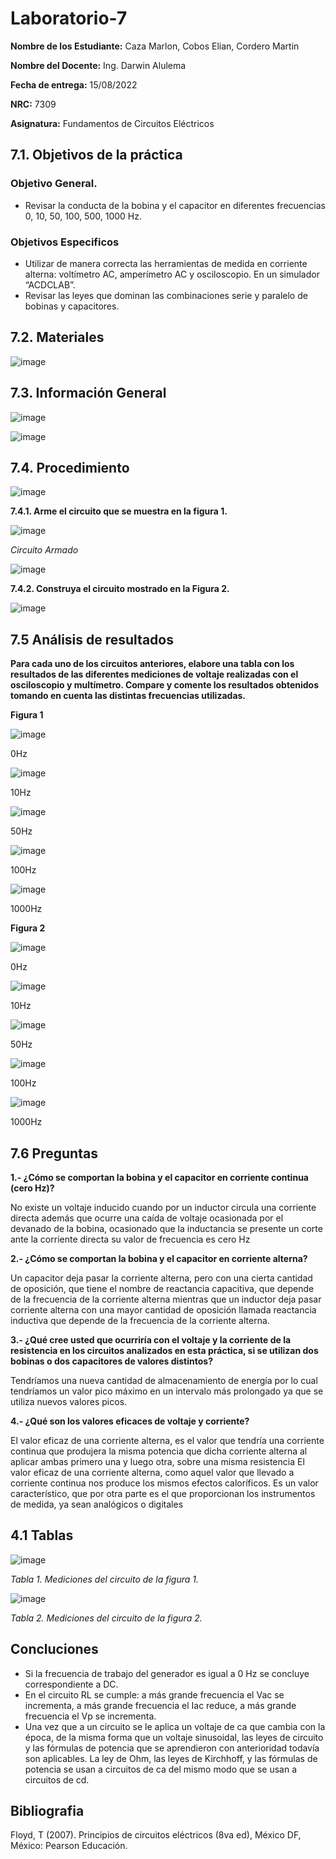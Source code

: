 # Laboratorio-7
**Nombre de los Estudiante:** Caza Marlon, Cobos Elian, Cordero Martin

**Nombre del Docente:** Ing. Darwin Alulema

**Fecha de entrega:** 15/08/2022

**NRC:** 7309

**Asignatura:** Fundamentos de Circuitos Eléctricos

## **7.1. Objetivos de la práctica**

### **Objetivo General.**

* Revisar la conducta de la bobina y el capacitor en diferentes frecuencias 0, 10, 50, 100, 500, 1000 Hz. 

### **Objetivos Especificos** 

* Utilizar de manera correcta las herramientas de medida en corriente alterna: voltímetro AC, amperímetro AC y osciloscopio. En un simulador “ACDCLAB”. 
* Revisar las leyes que dominan las combinaciones serie y paralelo de bobinas y capacitores. 

## **7.2. Materiales**

![image](https://user-images.githubusercontent.com/105742149/184755368-7fdb566d-b05e-4bb0-abb8-7d67385a864e.png)

## **7.3. Información General**

![image](https://user-images.githubusercontent.com/105742149/184755399-ef4c0808-2bf9-4268-b3bc-32132785ddc4.png)

![image](https://user-images.githubusercontent.com/105742149/184755412-b06a6d0c-e148-4d73-b5a4-e17359fedfd5.png)

## **7.4. Procedimiento**

![image](https://user-images.githubusercontent.com/105742149/184755461-58b6a5d1-58e2-4393-8738-92873a5e0ab5.png)

**7.4.1. Arme el circuito que se muestra en la figura 1.**

![image](https://user-images.githubusercontent.com/105742149/184768985-d2fdc92c-ad30-4b95-9047-15a723e5d6de.png)

*Circuito Armado*

![image](https://user-images.githubusercontent.com/105742149/184756001-ffa74afa-b461-4aea-bfd6-84bd5e9fd3ef.png)

**7.4.2. Construya el circuito mostrado en la Figura 2.**

![image](https://user-images.githubusercontent.com/105742149/184756653-e24b63ed-e5f4-454b-986a-23217a84868a.png)

## **7.5 Análisis de resultados**

**Para cada uno de los circuitos anteriores, elabore una tabla con los resultados de las diferentes mediciones de voltaje realizadas con el osciloscopio y multímetro. Compare y comente los resultados obtenidos tomando en cuenta las distintas frecuencias utilizadas.**

**Figura 1**

![image](https://user-images.githubusercontent.com/105742149/184956910-b24ca44f-6c4e-4957-ae5d-ddf70de74796.png)

0Hz

![image](https://user-images.githubusercontent.com/105742149/184957131-bd33f0e2-1106-44b3-a4ad-d234180abc0f.png)

10Hz

![image](https://user-images.githubusercontent.com/105742149/184957243-43573b2d-9923-4b7d-ba00-a124d377fdd6.png)

50Hz

![image](https://user-images.githubusercontent.com/105742149/184957326-a6e0b1b4-7d89-40c8-af3c-2bd4fee88eaa.png)

100Hz

![image](https://user-images.githubusercontent.com/105742149/184957406-58494b5e-c147-4401-8599-2bd1e0804313.png)

1000Hz

**Figura 2**

![image](https://user-images.githubusercontent.com/105742149/184957584-7878308f-3384-450f-bda9-c17f1677f13d.png)

0Hz

![image](https://user-images.githubusercontent.com/105742149/184957708-e431ae9a-1f14-4e34-9beb-447b0ebc8412.png)

10Hz

![image](https://user-images.githubusercontent.com/105742149/184957807-2052970f-7465-4c22-a08d-47dd1159fb6a.png)

50Hz

![image](https://user-images.githubusercontent.com/105742149/184957990-0997fc4c-ec68-4b55-ae9d-b393151fbeef.png)

100Hz

![image](https://user-images.githubusercontent.com/105742149/184958059-863ca394-c730-42e9-8133-d220c319dc43.png)

1000Hz

## **7.6 Preguntas**

**1.- ¿Cómo se comportan la bobina y el capacitor en corriente continua (cero Hz)?**

No existe un voltaje inducido cuando por un inductor circula una corriente directa además que ocurre una caída de voltaje ocasionada por el devanado de la bobina, ocasionado que la inductancia se presente un corte ante la corriente directa su valor de frecuencia es cero Hz  

**2.- ¿Cómo se comportan la bobina y el capacitor en corriente alterna?**

Un capacitor deja pasar la corriente alterna, pero con una cierta cantidad de oposición, que tiene el nombre de reactancia capacitiva, que depende de la frecuencia de la corriente alterna mientras que un inductor deja pasar corriente alterna con una mayor cantidad de oposición llamada reactancia inductiva que depende de la frecuencia de la corriente alterna.

**3.- ¿Qué cree usted que ocurriría con el voltaje  y la corriente de la resistencia en los circuitos analizados en esta práctica, si se utilizan dos bobinas o dos capacitores de valores distintos?**

Tendríamos una nueva cantidad de almacenamiento de energía por lo cual tendríamos un valor pico máximo en un intervalo más prolongado ya que se utiliza nuevos valores picos.

**4.- ¿Qué son los valores eficaces de voltaje y corriente?**

El valor eficaz de una corriente alterna, es el valor que tendría una corriente continua que produjera la misma potencia que dicha corriente alterna al aplicar ambas primero una y luego otra, sobre una misma resistencia
El valor eficaz de una corriente alterna, como aquel valor que llevado a corriente continua nos produce los mismos efectos caloríficos. Es un valor característico, que por otra parte es el que proporcionan los instrumentos de medida, ya sean analógicos o digitales

## **4.1 Tablas**

![image](https://user-images.githubusercontent.com/105742149/184955539-6abd2e67-82ef-4f87-a752-bd5b5acdbea5.png)

*Tabla 1. Mediciones del circuito de la figura 1.*

![image](https://user-images.githubusercontent.com/105742149/184955566-2af8772d-5d87-453e-8e55-1d34915da17d.png)

*Tabla 2. Mediciones del circuito de la figura 2.*

## **Concluciones**

* Si la frecuencia de trabajo del generador es igual a 0 Hz se concluye correspondiente a DC.
* En el circuito RL se cumple: a más grande frecuencia el Vac se incrementa, a más grande frecuencia el Iac reduce, a más grande frecuencia el Vp se incrementa. 
* Una vez que a un circuito se le aplica un voltaje de ca que cambia con la época, de la misma forma que un voltaje sinusoidal, las leyes de circuito y las fórmulas de potencia que se aprendieron con anterioridad todavía son aplicables. La ley de Ohm, las leyes de Kirchhoff, y las fórmulas de potencia se usan a circuitos de ca del mismo modo que se usan a circuitos de cd. 

## **Bibliografia**

Floyd, T (2007). Principios de circuitos eléctricos (8va ed), México DF, México: Pearson Educación.
